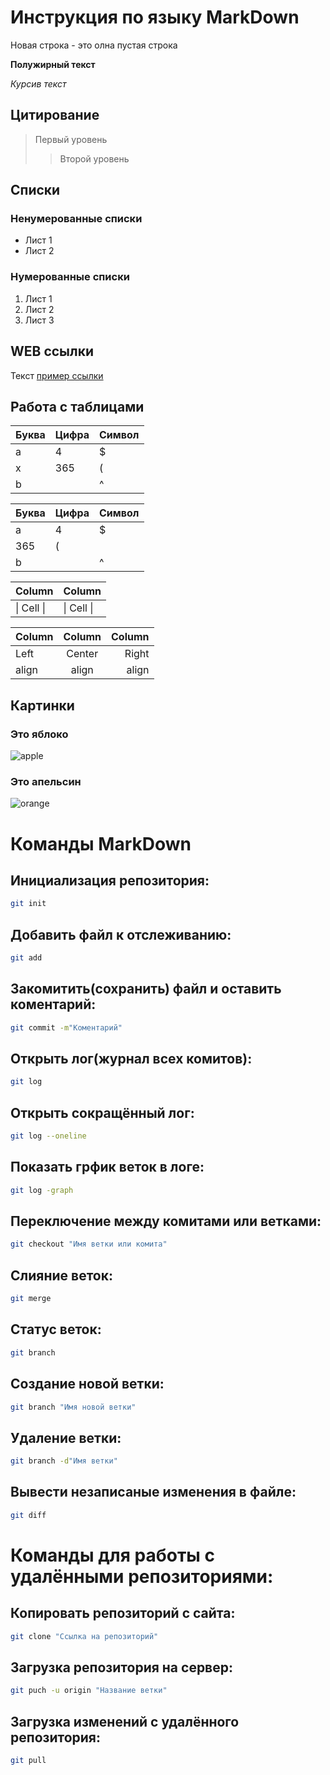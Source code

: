 # Инструкция по языку MarkDown

Новая строка - это олна пустая строка

**Полужирный текст**

*Курсив текст*

## Цитирование
> Первый уровень
>> Второй уровень

## Списки
### Ненумерованные списки
* Лист 1
* Лист 2
### Нумерованные списки
1. Лист 1
2. Лист 2
3. Лист 3

## WEB ссылки
Текст [пример ссылки](http.example.com "Всплывающая подсказка")

## Работа с таблицами

Буква | Цифра | Символ
------ | ------|----------
a      | 4     | $
x      | 365    | (
b      |       | ^  

Буква|Цифра|Символ
---|---|---
a|4|$
 |365|(
b| |^  

Column | Column
------ | ------
\| Cell \|| \| Cell \|  


Column | Column | Column
:----- | :----: | -----:
Left   | Center | Right
align  | align  | align

## Картинки

### Это яблоко

![apple](apple.jpg)

### Это апельсин

![orange](orange.png)

# Команды MarkDown

## Инициализация репозитория:
```sh
git init
```
## Добавить файл к отслеживанию:
```sh
git add
```
## Закомитить(сохранить) файл и оставить коментарий:
```sh
git commit -m"Коментарий"
```
## Открыть лог(журнал всех комитов):
```sh
git log
```
## Открыть сокращённый лог:
```sh
git log --oneline
```
## Показать грфик веток в логе:
```sh
git log -graph
```
## Переключение между комитами или ветками:
```sh
git checkout "Имя ветки или комита"
```
## Слияние веток:
```sh
git merge
```
## Статус веток:
```sh
git branch
```
## Создание новой ветки:
```sh
git branch "Имя новой ветки"
```
## Удаление ветки:
```sh
git branch -d"Имя ветки"
```
## Вывести незаписаные изменения в файле:
```sh
git diff
```
# Команды для работы с удалёнными репозиториями:
## Копировать репозиторий с сайта:
```sh
git clone "Ссылка на репозиторий"
```
## Загрузка репозитория на сервер:
```sh
git puch -u origin "Название ветки"
```
## Загрузка изменений с удалённого репозитория:
```sh
git pull
```